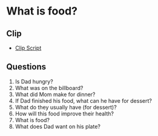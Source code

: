 # What is food?
## Clip
- [Clip Script](https://github.com/crazcalm/oral-english/blob/master/clips/what_is_food.md)
## Questions
1. Is Dad hungry?
2. What was on the billboard?
3. What did Mom make for dinner?
4. If Dad finished his food, what can he have for dessert?
5. What do they usually have (for dessert)?
6. How will this food improve their health?
7. What is food?
8. What does Dad want on his plate?